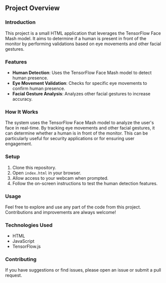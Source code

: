 ## Project Overview

### Introduction
This project is a small HTML application that leverages the TensorFlow Face Mash model. It aims to determine if a human is present in front of the monitor by performing validations based on eye movements and other facial gestures.

### Features
- **Human Detection**: Uses the TensorFlow Face Mash model to detect human presence.
- **Eye Movement Validation**: Checks for specific eye movements to confirm human presence.
- **Facial Gesture Analysis**: Analyzes other facial gestures to increase accuracy.

### How It Works
The system uses the TensorFlow Face Mash model to analyze the user's face in real-time. By tracking eye movements and other facial gestures, it can determine whether a human is in front of the monitor. This can be particularly useful for security applications or for ensuring user engagement.

### Setup
1. Clone this repository.
2. Open `index.html` in your browser.
3. Allow access to your webcam when prompted.
4. Follow the on-screen instructions to test the human detection features.

### Usage
Feel free to explore and use any part of the code from this project. Contributions and improvements are always welcome!

### Technologies Used
- HTML
- JavaScript
- TensorFlow.js

### Contributing
If you have suggestions or find issues, please open an issue or submit a pull request.
